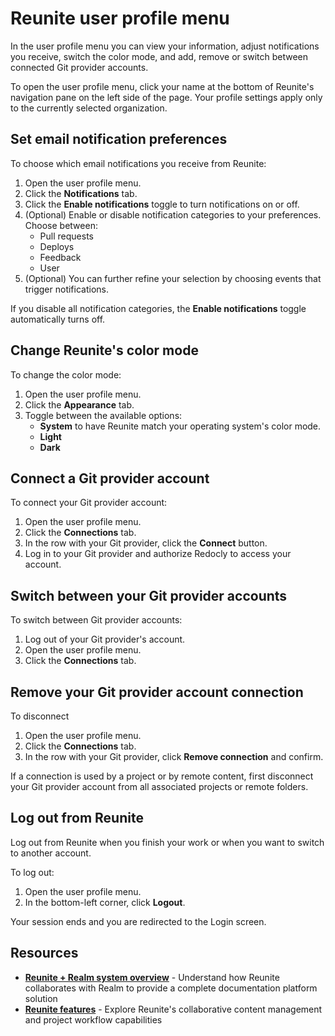 # Reunite user profile menu

In the user profile menu you can view your information, adjust notifications you receive, switch the color mode, and add, remove or switch between connected Git provider accounts.

To open the user profile menu, click your name at the bottom of Reunite's navigation pane on the left side of the page.
Your profile settings apply only to the currently selected organization.

## Set email notification preferences

To choose which email notifications you receive from Reunite:

1. Open the user profile menu.
1. Click the **Notifications** tab.
1. Click the **Enable notifications** toggle to turn notifications on or off.
1. (Optional) Enable or disable notification categories to your preferences.
   Choose between:
     - Pull requests
     - Deploys
     - Feedback
     - User
1. (Optional) You can further refine your selection by choosing events that trigger notifications.

If you disable all notification categories, the **Enable notifications** toggle automatically turns off.

## Change Reunite's color mode

To change the color mode:

1. Open the user profile menu.
1. Click the **Appearance** tab.
1. Toggle between the available options:
   - **System** to have Reunite match your operating system's color mode.
   - **Light**
   - **Dark**

## Connect a Git provider account

To connect your Git provider account:

1. Open the user profile menu.
1. Click the **Connections** tab.
1. In the row with your Git provider, click the **Connect** button.
1. Log in to your Git provider and authorize Redocly to access your account.

## Switch between your Git provider accounts

To switch between Git provider accounts:

1. Log out of your Git provider's account.
1. Open the user profile menu.
1. Click the **Connections** tab.

## Remove your Git provider account connection

To disconnect

1. Open the user profile menu.
1. Click the **Connections** tab.
1. In the row with your Git provider, click **Remove connection** and confirm.

If a connection is used by a project or by remote content, first disconnect your Git provider account from all associated projects or remote folders.

## Log out from Reunite

Log out from Reunite when you finish your work or when you want to switch to another account.

To log out:

1. Open the user profile menu.
2. In the bottom-left corner, click **Logout**.

Your session ends and you are redirected to the Login screen.

## Resources

- **[Reunite + Realm system overview](../index.md)** - Understand how Reunite collaborates with Realm to provide a complete documentation platform solution
- **[Reunite features](./reunite.md)** - Explore Reunite's collaborative content management and project workflow capabilities
